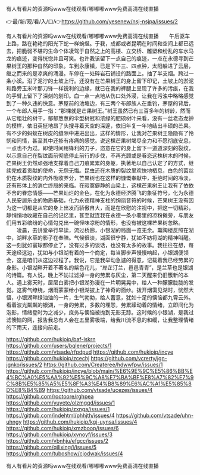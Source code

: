 有人有看片的资源吗www在线观看/嘟嘟嘟www免费高清在线直播

👉最/新/观/看/入/口/👉https://github.com/yesenew/nsj-nsjpa/issues/2

有人有看片的资源吗www在线观看/嘟嘟嘟www免费高清在线直播　　午后驱车上路，路在艳艳的阳光下蛇一样蜿蜒。于我，成都或者昆明在时间和空间上都已远去，把脆弱不堪的生命个体凌驾于自然之上的高楼、立交桥、雕塑和纷乱的车水马龙的痕迹，变得恍惚并且可笑。也许我该留下一点自己的痕迹，一点在永德寻到芒果树王的那种自然的印象。车到永康镇，已是下午三、四点钟，太阳躲进了云层，继之而来的是凉爽的涌漫。车停在一处碎岩石铺设的路面上。抽了半支烟。跨过一条小溪。沿了泥泞的土坡上行。还没有在芒果树王的身上留下印记，土坡上的淤泥和路旁玉米叶那刀锋一样锐利的边缘，就已在我的裤腿上呈现了许多的污痕，在我的手臂上留下了深刻的划印。血一点一点地从伤口处外浸，让我在污浊中略略感觉到了一种久违的快意。茅屋前的池塘边，有三两个布郎族人在垂钓，茅屋的背后，一个布郎人用手一指：“那棵就是芒果树王。”树王虽然已有三百多年的树龄，然而从它粗壮的树干，郁郁葱葱的伞型树冠和浓绿的肥硕树叶来看，没有一丝老态龙钟的模样，依旧英挺地昂了头搜寻着天空的深邃，依旧年复一年地结出丰硕的芒果。有不少的蚂蚁在树皮的缝隙中进进出出，这样的情形，让我对芒果树王隐隐有了怜悯和同情，甚至其中还掺有疼痛的感觉。说这棵芒果树竭尽全力和不愿彻底安息，一点也不为过。即使时间用锋利的刀子，恣意在它的身上留下一道道深刻的裂纹，以示意自己在裂纹面前彻底停止前行的步伐，不再光顾或是眷恋这株树木的时候，芒果树王仍然顽强地支撑着自己刀痕累累的身躯，执著地以自己认定了的方式，继续完成着贡献的使命，无怨无悔。昆虫还在木质的裂纹里欢快地栖息，白色的菌丝仍在木质裂纹的内外吸收养分，芒果树也在这样的慷慨奉献中，拒绝时间的冷淡，还有形体上的消亡终局的来临。在寂寞僻静的山梁上，这棵芒果树王让我有了依依不舍的眷恋情感——芒果灿烂的金色，在化为永德经济腾飞的象征符号，化为永德人民安居乐业的物质基础，化为永德精神支柱的绚丽音符的时候，芒果树王没有因为这一切都是从它的身上出发而骄傲自大，而是在欣慰的注视中，把这一切精彩，静悄悄地收藏在自己的记忆里，甚至就连我在永德一条小巷里的凉粉摊旁，与朋友们用五彩缤纷的心情勾兑出一碗怪味凉粉的情形，也没有被这棵芒果树忽略。
　　凌晨，去讲堂举行早读，流过桥廊，小银湖的局面一览无余。熏陶楼反照在湖中，湖畔水草的影子在奉陪。气候很淡，湖面很宁静，犹如不妨将湖的精神叫醒。这一刻犹如寰球都停止了，没有过多的谈话，也没有太多的故事。我往往在想，每天途经这边，犹如与小银湖有着的一个商定，每当脚步声慢慢响起，小银湖便领会，这是咱们从这边过程了。我说，它是我举动急遽的得意，记载着我已经劳累的身影。小银湖畔开着不著名的紫色花儿，“岸芷汀兰，邑邑青青”，是兰草也是银湖的诗篇。有人说，晚上不妨过滤掉一身的劳累与灰尘，第二天醒来仍旧簇新的本人。遇上雾天时，层层白雾把小银湖弥漫在一片明晃晃中，给人一种朦朦胧胧的发觉。这雾气缭绕，烟雨蒙蒙给小银湖披上了神奇的面纱。拨开烟霭见湖时，恍然大悟，小银湖畔绿油油的一片，生气勃勃，给人蓄意，犹如十足的懊恼都九霄云外。看着波光粼粼的银湖，一身的劳累，多数的埋怨，劳累躁动着的情绪，立即间化为泡影，情绪登时为之减少，庶务与懊恼被抛到无影无踪。这时候的小银湖，是我过滤懊恼的网，报告我总有人会在五里雾极端，给我川流不息的和缓，让我整理情绪的下雨天，连接向前走。


https://github.com/hukioip/baf-lskrn
https://github.com/users/bqlene/projects/1
https://github.com/vtsade/rfpdpud
https://github.com/hukioip/incye
https://github.com/hukioip/zcechj
https://github.com/vcrerty/jgn-jgnko/issues/2
https://github.com/Createree/hdwwfpw/issues/1
https://github.com/hukioip/incye/blob/main/%E6%9E%9C%E5%86%BB%E4%BC%A0%E5%AA%92%E5%9C%A8%E7%BA%BF%E8%A7%82%E7%9C%8B%E5%85%A5%E5%8F%A3%E4%B8%89%E6%AC%A1%E5%85%8D%E8%B4%B9
https://github.com/vtsade/ucezes/issues/4
https://github.com/rootoore/rghpea
https://github.com/yuyete/olzmgqd/issues/1
https://github.com/hukioip/zxnga/issues/1
https://github.com/indehtml/phhjth/issues/4
https://github.com/vtsade/uhn-uhngy
https://github.com/hukioip/kgj-uynsa/issues/4
https://github.com/hukioip/xmzboop/issues/6
https://github.com/hukioip/xvnoyf/issues/3
https://github.com/vbnhju/efgcc/issues/2
https://github.com/qilixing/i/issues/5
https://github.com/tuboshow/cjodwak/issues/4

有人有看片的资源吗www在线观看/嘟嘟嘟www免费高清在线直播
